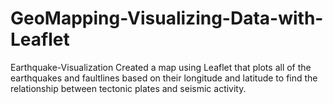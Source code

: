 # GeoMapping-Visualizing-Data-with-Leaflet

Earthquake-Visualization
Created a map using Leaflet that plots all of the earthquakes and faultlines based on their longitude and latitude to find the relationship between tectonic plates and seismic activity.
